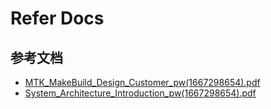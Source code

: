 # Refer Docs

## 参考文档

* [MTK_MakeBuild_Design_Customer_pw\(1667298654\).pdf](refers/MTK_MakeBuild_Design_Customer.pdf)
* [System_Architecture_Introduction_pw\(1667298654\).pdf](refers/System_Architecture_Introduction.pdf)
